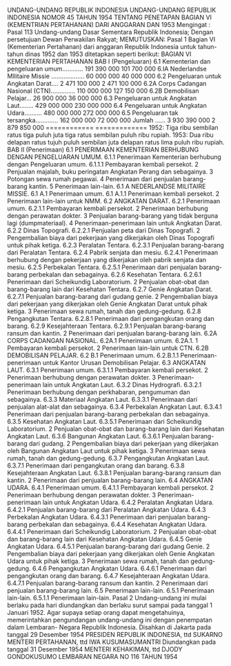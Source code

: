  UNDANG-UNDANG REPUBLIK INDONESIA UNDANG-UNDANG REPUBLIK INDONESIA NOMOR 45 TAHUN 1954 TENTANG PENETAPAN BAGIAN VI (KEMENTRIAN PERTAHANAN) DARI ANGGARAN DAN 1953
Mengingat :
 Pasal 113 Undang-undang Dasar Sementara Republik Indonesia; Dengan persetujuan Dewan Perwakilan Rakyat;
MEMUTUSKAN:
Pasal 1
Bagian VI (Kementerian Pertahanan) dari anggaran Republik Indonesia untuk tahun-tahun dinas 1952 dan 1953 ditetapkan seperti berikut: BAGIAN VI KEMENTERIAN PERTAHANAN BAB I (Pengeluaran) 6.1 Kementerian dan pengeluaran umum............ 191 390 000 101 700 000 6.IA Nederlandse Mllitaire Missie ................... 60 000 000 40 000 000 6.2 Pengeluaran untuk Angkatan Darat.... 2 471 100 000 2 471 100 000 6.2A Corps Cadangan Nasional (CTN).............. 110 000 000 127 150 000 6.2B Demobilisan Pelajar... 26 900 000 36 000 000 6.3 Pengeluaran untuk Angkatan Laut........ 429 000 000 230 000 000 6.4 Pengeluaran untuk Angkatan Udara.......... 480 000 000 272 000 000 6.5 Pengeluaran tak tersangka............. 162 000 000 72 000 000 Jumlah ...... 3 930 390 000 2 879 850 000 ============ ============= 1952: Tiga ribu sembilan ratus tiga puluh juta tiga ratus sembilan puluh ribu rupiah. 1953: Dua ribu delapan ratus tujuh puluh sembilan juta delapan ratus lima puluh ribu rupiah. BAB II (Penerimaan) 6.1 PENERIMAAN KEMENTERIAN BERHUBUNG DENGAN PENGELUARAN UMUM.
6.1.1 Penerimaan Kementerian berhubung dengan Pengeluaran umum.
6.1.1.1 Pembayaran kembali persekot. 2 Penjualan majalah, buku peringatan Angkatan Perang dan sebagainya. 3 Potongan sewa rumah pegawai. 4 Penerimaan dari penjualan barang-barang kantin. 5 Penerimaan lain-lain.
6.1 A NEDERLANDSE MILITAIRE MISSIE.
6.1 A.1 Penerimaan umum.
6.1 A.1.1 Penerimaan kembali persekot. 2 Penerimaan lain-lain untuk NMM.
6.2 ANGKATAN DARAT.
6.2.1 Penerimaan umum.
6.2.1.1 Pembayaran kembali persekot. 2 Penerimaan berhubung dengan perawatan dokter. 3 Penjualan barang-barang yang tidak berguna lagi (dumpmateriaal). 4 Penerimaan-penerimaan lain untuk Angkatan Darat.
6.2.2 Dinas Topografi.
6.2.2.1 Penjualan peta dari Dinas Topografi. 2 Pengembalian biaya dari pekerjaan yang dikerjakan oleh Dinas Topografi untuk pihak ketiga.
6.2.3 Peralatan Tentara.
6.2.3.1 Penjualan barang-barang dari Peralatan Tentara.
6.2.4 Pabrik senjata dan mesiu.
6.2.4.1 Penerimaan berhubung dengan pekerjaan yang dikerjakan oleh pabrik senjata dan mesiu.
6.2.5 Perbekalan Tentara.
6.2.5.1 Penerimaan dari penjualan barang-barang perbekalan dan sebagainya.
6.2.6 Kesehatan Tentara.
6.2.6.1 Penerimaan dari Scheikundig Laboratorium. 2 Penjualan obat-obat dan barang-barang lain dari Kesehatan Tentara.
6.2.7 Genie Angkatan Darat.
6.2.7.1 Penjualan barang-barang dari gudang genie. 2 Pengembalian biaya dari pekerjaan yang dikerjakan oleh Genie Angkatan Darat untuk pihak ketiga. 3 Penerimaan sewa rumah, tanah dan gedung-gedung.
6.2.8 Pengangkutan Tentara.
6.2.8.1 Penerimaan dari pengangkutan orang dan barang.
6.2.9 Kesejahteraan Tentara.
6.2.9.1 Penjualan barang-barang ransum dan kantin. 2 Penerimaan dari penjualan barang-barang lain.
6.2A CORPS CADANGAN NASIONAL.
6.2A.1 Penerimaan umum.
6.2A.1. 1 Pembayaran kembali persekot. 2 Penerimaan lain-lain untuk CTN.
6.2B DEMOBILISAN PELAJAR.
6.2 B.1 Penerimaan umum.
6.2.B.1.1 Penerimaan-penerimaan untuk Kantor Urusan Demobilisan Pelajar.
6.3 ANGKATAN LAUT.
6.3.1 Penerimaan umum.
6.3.1.1 Pembayaran kembali persekot. 2 Penerimaan berhubung dengan perawatan dokter. 3 Penerimaan-penerimaan lain untuk Angkatan Laut.
6.3.2 Dinas Hydrografi.
6.3.2.1 Penerimaan berhubung dengan perkhabaran, pengumuman dan sebagainya.
6.3.3 Materiaal Angkatan Laut.
6.3.3.1 Penerimaan dari penjualan alat-alat dan sebagainya.
6.3.4 Perbekalan Angkatan Laut.
6.3.4.1 Penerimaan dari penjualan barang-barang perbekalan dan sebagainya.
6.3.5 Kesehatan Angkatan Laut.
6.3.5.1 Penerimaan dari Scheikundig Laboratorium. 2 Penjualan obat-obat dan barang-barang lain dari Kesehatan Angkatan Laut.
6.3.6 Bangunan Angkatan Laut.
6.3.6.1 Penjualan barang-barang dari gudang. 2 Pengembalian biaya dari pekerjaan yang dikerjakan oleh Bangunan Angkatan Laut untuk pihak ketiga. 3 Penerimaan sewa rumah, tanah dan gedung-gedung.
6.3.7 Pengangkutan Angkatan Laut.
6.3.7.1 Penerimaan dari pengangkutan orang dan barang.
6.3.8 Kesejahteraan Angkatan Laut.
6.3.8.1 Penjualan barang-barang ransum dan kantin. 2 Penerimaan dari penjualan barang-barang lain.
6.4 ANGKATAN UDARA.
6.4.1 Penerimaan umum.
6.4.1.1 Pembayaran kembali persekot. 2 Penerimaan berhubung dengan perawatan dokter. 3 Penerimaan-penerimaan lain untuk Angkatan Udara.
6.4.2 Peralatan Angkatan Udara.
6.4.2.1 Penjualan barang-barang dari Peralatan Angkatan Udara.
6.4.3 Perbekalan Angkatan Udara.
6.4.3.1 Penerimaan dari penjualan barang-barang perbekalan dan sebagainya.
6.4.4 Kesehatan Angkatan Udara.
6.4.4.1 Penerimaan dari Scheikundig Laboratorium. 2 Penjualan obat-obat dan barang-barang lain dari Kesehatan Angkatan Udara.
6.4.5 Genie Angkatan Udara.
6.4.5.1 Penjualan barang-barang dari gudang Genie. 2 Pengembalian biaya dari pekerjaan yang dikerjakan oleh Genie Angkatan Udara untuk pihak ketiga. 3 Penerimaan sewa rumah, tanah dan gedung-gedung.
6.4.6 Pengangkutan Angkatan Udara.
6.4.6.1 Penerimaan dari pengangkutan orang dan barang.
6.4.7 Kesejahteraan Angkatan Udara.
6.4.7.1 Penjualan barang-barang ransum dan kantin. 2 Penerimaan dari penjualan barang-barang lain.
6.5 Penerimaan lain-lain.
6.5.1 Penerimaan lain-lain.
6.5.1.1 Penerimaan lain-lain.
Pasal 2
Undang-undang ini mulai berlaku pada hari diundangkan dan berlaku surut sampai pada tanggal 1 Januari 1952. Agar supaya setiap orang dapat mengetahuinya, memerintahkan pengundangan undang-undang ini dengan penempatan dalam Lembaran- Negara Republik Indonesia. Disahkan di Jakarta pada tanggal 29 Desember 1954 PRESIDEN REPUBLIK INDONESIA, ttd SUKARNO MENTERI PERTAHANAN, ttd IWA KUSUMASUMANTRI Diundangkan pada tanggal 31 Desember 1954 MENTERI KEHAKIMAN, ttd DJODY GONDOKUSUMO LEMBARAN NEGARA NO 116 TAHUN 1954
